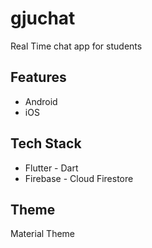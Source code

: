 # gjuchat

Real Time chat app for students

## Features
- Android
- iOS


## Tech Stack
- Flutter - Dart
- Firebase - Cloud Firestore

## Theme
Material Theme

